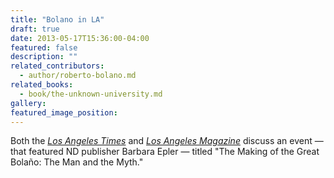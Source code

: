 ```yaml
---
title: "Bolano in LA"
draft: true
date: 2013-05-17T15:36:00-04:00
featured: false
description: ""
related_contributors:
  - author/roberto-bolano.md
related_books:
  - book/the-unknown-university.md
gallery:
featured_image_position: 
---
```


Both the [_Los Angeles Times_](http://www.latimes.com/features/books/jacketcopy/la-et-jc-the-real-man-behind-roberto-bolanos-postmortem-american-boom-20130517,0,249362.story) and [_Los Angeles Magazine_](http://www.lamag.com/laculture/culturefilesblog/2013/05/17/roberto-bolano-beyond-the-myth) discuss an event — that featured ND publisher Barbara Epler — titled "The Making of the Great Bolaño: The Man and the Myth."

